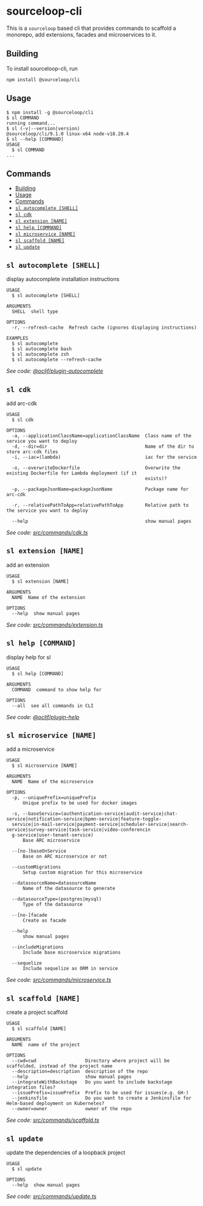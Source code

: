 # sourceloop-cli

This is a `sourceloop` based cli that provides commands to scaffold a monorepo, add extensions, facades and microservices to it.

## Building

To install sourceloop-cli, run

```shell
npm install @sourceloop/cli
```

## Usage

<!-- usage -->
```sh-session
$ npm install -g @sourceloop/cli
$ sl COMMAND
running command...
$ sl (-v|--version|version)
@sourceloop/cli/9.1.0 linux-x64 node-v18.20.4
$ sl --help [COMMAND]
USAGE
  $ sl COMMAND
...
```
<!-- usagestop -->

## Commands

<!-- commands -->
- [Building](#building)
- [Usage](#usage)
- [Commands](#commands)
- [`sl autocomplete [SHELL]`](#sl-autocomplete-shell)
- [`sl cdk`](#sl-cdk)
- [`sl extension [NAME]`](#sl-extension-name)
- [`sl help [COMMAND]`](#sl-help-command)
- [`sl microservice [NAME]`](#sl-microservice-name)
- [`sl scaffold [NAME]`](#sl-scaffold-name)
- [`sl update`](#sl-update)

## `sl autocomplete [SHELL]`

display autocomplete installation instructions

```
USAGE
  $ sl autocomplete [SHELL]

ARGUMENTS
  SHELL  shell type

OPTIONS
  -r, --refresh-cache  Refresh cache (ignores displaying instructions)

EXAMPLES
  $ sl autocomplete
  $ sl autocomplete bash
  $ sl autocomplete zsh
  $ sl autocomplete --refresh-cache
```

_See code: [@oclif/plugin-autocomplete](https://github.com/oclif/plugin-autocomplete/blob/v1.3.10/src/commands/autocomplete/index.ts)_

## `sl cdk`

add arc-cdk

```
USAGE
  $ sl cdk

OPTIONS
  -a, --applicationClassName=applicationClassName  Class name of the service you want to deploy
  -d, --dir=dir                                    Name of the dir to store arc-cdk files
  -i, --iac=(lambda)                               iac for the service

  -o, --overwriteDockerfile                        Overwrite the existing Dockerfile for Lambda deployment (if it
                                                   exists)?

  -p, --packageJsonName=packageJsonName            Package name for arc-cdk

  -r, --relativePathToApp=relativePathToApp        Relative path to the service you want to deploy

  --help                                           show manual pages
```

_See code: [src/commands/cdk.ts](https://github.com/sourcefuse/loopback4-microservice-catalog/blob/v9.1.0/src/commands/cdk.ts)_

## `sl extension [NAME]`

add an extension

```
USAGE
  $ sl extension [NAME]

ARGUMENTS
  NAME  Name of the extension

OPTIONS
  --help  show manual pages
```

_See code: [src/commands/extension.ts](https://github.com/sourcefuse/loopback4-microservice-catalog/blob/v9.1.0/src/commands/extension.ts)_

## `sl help [COMMAND]`

display help for sl

```
USAGE
  $ sl help [COMMAND]

ARGUMENTS
  COMMAND  command to show help for

OPTIONS
  --all  see all commands in CLI
```

_See code: [@oclif/plugin-help](https://github.com/oclif/plugin-help/blob/v3.2.18/src/commands/help.ts)_

## `sl microservice [NAME]`

add a microservice

```
USAGE
  $ sl microservice [NAME]

ARGUMENTS
  NAME  Name of the microservice

OPTIONS
  -p, --uniquePrefix=uniquePrefix
      Unique prefix to be used for docker images

  -s, --baseService=(authentication-service|audit-service|chat-service|notification-service|bpmn-service|feature-toggle-
  service|in-mail-service|payment-service|scheduler-service|search-service|survey-service|task-service|video-conferencin
  g-service|user-tenant-service)
      Base ARC microservice

  --[no-]baseOnService
      Base on ARC microservice or not

  --customMigrations
      Setup custom migration for this microservice

  --datasourceName=datasourceName
      Name of the datasource to generate

  --datasourceType=(postgres|mysql)
      Type of the datasource

  --[no-]facade
      Create as facade

  --help
      show manual pages

  --includeMigrations
      Include base microservice migrations

  --sequelize
      Include sequelize as ORM in service
```

_See code: [src/commands/microservice.ts](https://github.com/sourcefuse/loopback4-microservice-catalog/blob/v9.1.0/src/commands/microservice.ts)_

## `sl scaffold [NAME]`

create a project scaffold

```
USAGE
  $ sl scaffold [NAME]

ARGUMENTS
  NAME  name of the project

OPTIONS
  --cwd=cwd                  Directory where project will be scaffolded, instead of the project name
  --description=description  description of the repo
  --help                     show manual pages
  --integrateWithBackstage   Do you want to include backstage integration files?
  --issuePrefix=issuePrefix  Prefix to be used for issues(e.g. GH-)
  --jenkinsfile              Do you want to create a Jenkinsfile for Helm-based deployment on Kubernetes?
  --owner=owner              owner of the repo
```

_See code: [src/commands/scaffold.ts](https://github.com/sourcefuse/loopback4-microservice-catalog/blob/v9.1.0/src/commands/scaffold.ts)_

## `sl update`

update the dependencies of a loopback project

```
USAGE
  $ sl update

OPTIONS
  --help  show manual pages
```

_See code: [src/commands/update.ts](https://github.com/sourcefuse/loopback4-microservice-catalog/blob/v9.1.0/src/commands/update.ts)_
<!-- commandsstop -->
